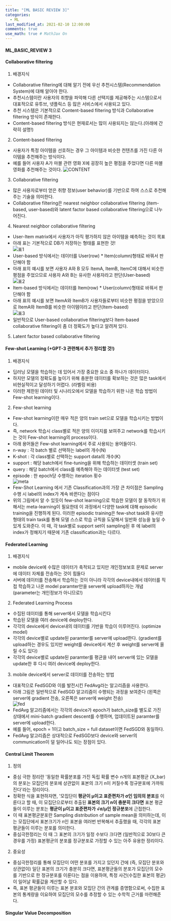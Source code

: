 ```yaml
---
title: "[ML BASIC REVIEW 3]"
categories: 
  - ML
last_modified_at: 2021-02-10 12:00:00
comments: true
use_math: true # MathJax On
---
```


#### ML_BASIC_REVIEW 3

#### Collaborative filtering

1. 배경지식
- Collaborative filtering에 대해 알기 전에 우선 추천시스템(Recommendation System)에 대해 알아야 한다. 
- 추천시스템이란 사용자의 취향을 파악해 다른 선택지를 제공해주는 시스템으로서 대표적으로 유투브, 넷플릭스 등 많은 서비스에서 사용되고 있다.
- 추천 시스템은 기본적으로 Content-based filtering 방식과 Collaborative filtering 방식이 존재한다.
- Content-based filtering 방식은 현재로서는 많이 사용되지는 않는다.(아래에 간략히 설명!)

2. Content-based filtering
- 사용자가 특정 아이템을 선호하는 경우 그 아이템과 비슷한 컨텐츠를 가진 다른 아이템을 추천해주는 방식이다.
- 예를 들어 사용자 A가 마블 관련 영화 X에 굉장히 높은 평점을 주었다면 다른 마블 영화를 추천해주는 것이다.
  ![CONTENT](https://user-images.githubusercontent.com/62474292/107618528-0c773d00-6c95-11eb-87a1-7da886817a87.JPG)

3. Collaborative filtering
- 많은 사용자로부터 얻은 취향 정보(user behavior)를 기반으로 하여 스스로 추천해주는 기술을 의미한다.
- Collaborative filtering은 nearest neighbor collaborative filtering (item-based, user-based)와 latent factor based collaborative filtering으로 나누어진다.

4. Nearest neighbor collaborative filtering
- User-Item matrix에서 사용자가 아직 평가하지 않은 아이템을 예측하는 것이 목표
- 아래 표는 기본적으로 DB가 저장하는 형태를 표현한 것! <br>
  ![표1](https://user-images.githubusercontent.com/62474292/107643779-f16af400-6cb9-11eb-9274-56174ec009ce.JPG) <br>
- User-based 방식에서는 데이터를 User(row) * Item(column)형태로 바꿔서 판단해야 함
- 아래 표의 예시를 보면 사용자 A와 B 모두 ItemA, ItemB, ItemC에 대해서 비슷한 평점을 주었으므로 사용자 A와 B는 유사한 사용자라고 판단(User-based) <br>
  ![표2](https://user-images.githubusercontent.com/62474292/107643781-f2038a80-6cb9-11eb-899b-520566430b80.JPG) 
- Item-based 방식에서는 데이터를 Item(row) * User(column)형태로 바꿔서 판단해야 함
- 아래 표의 예시를 보면 ItemA와 ItemB가 사용자들로부터 비슷한 평점을 받았으므로 ItemA와 ItemB를 비슷한 아이템이라고 판단(Item-based) <br>
  ![표3](https://user-images.githubusercontent.com/62474292/107644231-853cc000-6cba-11eb-80c9-8da9c76c1ea1.JPG) <br>
- 일반적으로 User-based collaborative filtering보다 Item-based collaborative filtering이 좀 더 정확도가 높다고 알려져 있다.

5. Latent factor based collaborative filtering


#### Few-shot Learning (+GPT-3 관련해서 추가 정리할 것!)

1. 배경지식
- 딥러닝 모델을 학습하는 데 있어서 가장 중요한 요소 중 하나가 데이터이다.
- 하지만 모델의 정확도를 높이기 위해 충분한 데이터를 확보하는 것은 많은 task에서 비현실적이고 달성하기 어렵다. (라벨링 비용)
- 이러한 제한된 데이터 및 시나리오에서 모델을 학습하기 위한 나온 학습 방법이 Few-shot learning이다.

2. Few-shot learning
- Few-shot learning이란 매우 적은 양의 train set으로 모델을 학습시키는 방법이다.
- 즉, network 학습시 class별로 적은 양의 이미지를 보여주고 network를 학습시키는 것이 Few-shot learning의 process이다.
- 아래 용어들은 Few-shot learning에서 주로 사용되는 용어들이다.
- n-way : 각 batch 별로 선택하는 label의 개수(N)
- K-shot : 각 class별로 선택하는 support data의 개수(K)
- support : 해당 batch에서 fine-tuning을 위해 학습하는 데이터셋 (train set)
- query : 해당 batch에서 class를 예측해야 하는 데이터셋 (test set)
- episode : 한 epoch당 수행하는 iteration 횟수 <br>
  ![meta](https://user-images.githubusercontent.com/62474292/107664101-698fe480-6ccf-11eb-8b8f-56f589b9c971.JPG) <br>
- Few-Shot Learning 에서 기존 Classification과의 가장 큰 차이점은 Sampling 수행 시 label의 index가 계속 바뀐다는 점이다 
- 위의 그림에서 알 수 있듯이 few-shot learning으로 학습한 모델이 잘 동작하기 위해서는 meta-learning이 필요한데 이 과정에서 다양한 task에 대해 episodic training을 진행하게 된다. 이러한 episodic training은 few-shot task와 유사한 형태의 train task를 통해 모델 스스로 학습 규칙을 도달해서 일반화 성능을 높일 수 있게 도와준다. 이 때, 각 task별로 support set이 sampling된 후 에 label의 index가 정해지기 때문에 기존 classification과는 다르다.


#### Federated Learning

1. 배경지식
- mobile device에 수많은 데이터가 축적되고 있지만 개인정보보호 문제로 server에 데이터 자체를 전송하는 것이 힘들다
- 서버에 데이터를 전송해서 학습하는 것이 아니라 각각의 device내에서 데이터를 직접 학습하고 나온 model paramter만을 server에 upload하자는 개념 (parameter는 개인정보가 아니므로!) 

2. Federated Learning Process
- 수집된 데이터를 통해 server에서 모델을 학습시킨다
- 학습된 모델을 여러 device에 deploy한다.
- 각각의 device에서 device내의 데이터를 기반을 학습이 이루어진다. (optimize model)
- 각각의 device별로 update된 paramter를 server에 upload한다. (gradient를 upload하는 경우도 있지만 weight를 device에서 계산 후 weight를 server에 올릴 수도 있다)
- 각각의 device별로 update된 paramter를 평균을 내어 server에 있는 모델을 update한 후 다시 여러 device에 deploy한다.

3. mobile device에서 server로 데이터를 전송하는 방법
- 대표적으로 FedSGD와 이를 발전시킨 FedAvg라는 알고리즘을 사용한다.
- 아래 그림은 일반적으로 FedSGD 알고리즘이 수행되는 과정을 보여준다 (왼쪽은 server에 gradient 전송, 오른쪽은 server에 weight 전송) <br>
  ![fed](https://user-images.githubusercontent.com/62474292/107717334-c2cf3680-6d16-11eb-96fb-ffdc998cef88.png)
- FedAvg 알고리즘에서는 각각의 device가 epoch가 batch_size를 별도로 가진 상태에서 mini-batch gradient descent를 수행하며, 업데이트된 paramter를 server에 upload한다.
- 예를 들어, epoch = 1이고 batch_size = full dataset이면 FedSGD와 동일하다.
- FedAvg 알고리즘은 상대적으로 FedSGD보다 device와 server의 communication이 덜 일어나도 되는 장점이 있다.

#### Central Limit Theorem

1. 정의
- 중심 극한 정리란 '동일한 확률분포를 가진 독립 확률 변수 n개의 표본평균 (X_bar)의 분포는 모집단의 분포에 상관없이 표본의 크기 n이 커질수록 정규분포에 가까워진다'라는 정리이다.
- 정확한 식을 표현하자면, '모집단이 **평균이 μ이고 표준편차가 σ인 임의의 분포**를 이룬다고 할 때, 이 모집단으로부터 추출된 **표본의 크기 n이 충분히 크다면** 표본 평균들이 이루는 분포는 **평균이 μ이고 표준편차가 √σ/μ인 정규분포**에 근접한다.
- 이 때 표본평균분포란 Sampling distribution of sample mean을 의미하는데, 이는 모집단에서 표본크기가 n인 표본을 여러번 반복해서 추출했을 때, 각각의 표본 평균들이 이루는 분포를 의미한다.
- 중심극한정리는 이 때 그 표본의 크기가 일정 수보다 크다면 (일반적으로 30보다 큰 경우를 가정) 표본평균의 분포를 정규분포로 가정할 수 있는 아주 유용한 정리이다.

2. 중요성
- 중심극한정리를 통해 모집단이 어떤 분포를 가지고 있던지 간에 (즉, 모집단 분포와 상관없이) 일단 표본의 크기가 충분히 크다면, 표본평균들의 분포가 모집단의 모수를 기반으로 한 정규분포를 이룬다는 점을 이용하여, 특정 사건(수집한 표본의 평균)이 일어날 확률값을 계산할 수 있다.
- 즉, 표본 평균들이 이루는 표본 분포와 모집단 간의 관계를 증명함으로써, 수집한 표본의 통계량을 이요하여 모집단의 모수를 추정할 수 있는 수학적 근거를 마련해준다.

#### Singular Value Decomposition
